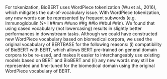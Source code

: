 For tokenization, BioBERT uses WordPiece tokenization (Wu
et al., 2016), which mitigates the out-of-vocabulary issue. With
WordPiece tokenization, any new words can be represented by frequent subwords (e.g. Immunoglobulin ¼> I ##mm ##uno ##g ##lo
##bul ##in). We found that using cased vocabulary (not lowercasing) results in slightly better performances in downstream tasks.
Although we could have constructed new WordPiece vocabulary
based on biomedical corpora, we used the original vocabulary of
BERTBASE for the following reasons: (i) compatibility of BioBERT
with BERT, which allows BERT pre-trained on general domain corpora to be re-used, and makes it easier to interchangeably use existing models based on BERT and BioBERT and (ii) any new words
may still be represented and fine-tuned for the biomedical domain
using the original WordPiece vocabulary of BERT.
